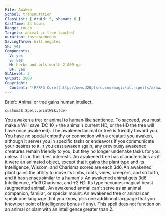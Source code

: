 ```yaml
---
File: Awaken
School: transmutation
ClassList: { druid: 5, shaman: 6 }
CastTime: 24 hours
Range: touch
Targets: animal or tree touched
Duration: instantaneous
SavingThrow: Will negates
SR: yes
Components:
  V: yes
  S: yes
  M: herbs and oils worth 2,000 gp
  DF: yes
SLALevel: 5
GPCost: 2000
Copyright:
  Content: "[PFRPG Core](http://www.d20pfsrd.com/magic/all-spells/a/awaken)"
---
```

Brief:: Animal or tree gains human intellect.

```dataviewjs
customJS.Spell.printWiki(dv)
```

You awaken a tree or animal to human-like sentience. To succeed, you must make a Will save (DC 10 + the animal's current HD, or the HD the tree will have once awakened). The awakened animal or tree is friendly toward you. You have no special empathy or connection with a creature you awaken, although it serves you in specific tasks or endeavors if you communicate your desires to it. If you cast awaken again, any previously awakened creatures remain friendly to you, but they no longer undertake tasks for you unless it is in their best interests. An awakened tree has characteristics as if it were an animated object, except that it gains the plant type and its Intelligence, Wisdom, and Charisma scores are each 3d6. An awakened plant gains the ability to move its limbs, roots, vines, creepers, and so forth, and it has senses similar to a human's. An awakened animal gets 3d6 Intelligence, +1d3 Charisma, and +2 HD. Its type becomes magical beast (augmented animal). An awakened animal can't serve as an animal companion, familiar, or special mount. An awakened tree or animal can speak one language that you know, plus one additional language that you know per point of Intelligence bonus (if any). This spell does not function on an animal or plant with an Intelligence greater than 2.
